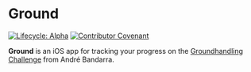 # Ground

[![Lifecycle: Alpha](https://img.shields.io/badge/lifecycle-alpha-a0c3d2.svg)](https://img.shields.io/badge/lifecycle-alpha-a0c3d2.svg)
[![Contributor Covenant](https://img.shields.io/badge/Contributor%20Covenant-1.4-4baaaa.svg)](CODE_OF_CONDUCT.md) 

**Ground** is an iOS app for tracking your progress on the
[Groundhandling Challenge](https://www.groundhandlingchallenge.com/) from André Bandarra.